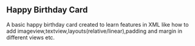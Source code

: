## Happy Birthday Card

   A basic happy birthday card created to learn features in XML like how to 
   add imageview,textview,layouts(relative/linear),padding and margin in 
   different views etc.
